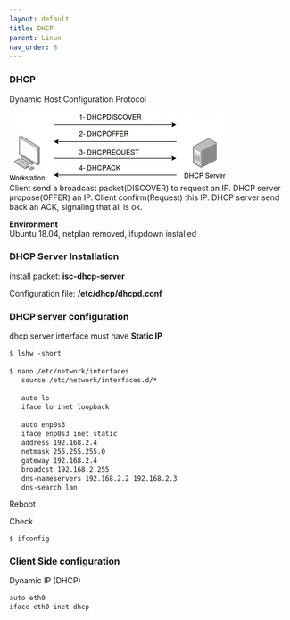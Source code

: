```yaml
---
layout: default
title: DHCP
parent: Linux
nav_order: 8
---
```


### DHCP 
Dynamic Host Configuration Protocol  

![DHCP handshake](/docs/images/DHCPHandshake.png)  
Client send a broadcast packet(DISCOVER) to request an IP. DHCP server propose(OFFER) an IP. Client confirm(Request) this IP. DHCP server send back an ACK, signaling that all is ok.


**Environment**  
Ubuntu 18.04, netplan removed, ifupdown installed

### DHCP Server Installation 

install packet: **isc-dhcp-server**
 
Configuration file: **/etc/dhcp/dhcpd.conf**


### DHCP server configuration  

dhcp server interface must have **Static IP**
~~~
$ lshw -short 

$ nano /etc/network/interfaces
   source /etc/network/interfaces.d/*
   
   auto lo
   iface lo inet loopback

   auto enp0s3
   iface enp0s3 inet static
   address 192.168.2.4
   netmask 255.255.255.0
   gateway 192.168.2.4
   broadcst 192.168.2.255
   dns-nameservers 192.168.2.2 192.168.2.3
   dns-search lan
~~~

Reboot

Check
 
    $ ifconfig
    
    

### Client Side configuration  
Dynamic IP (DHCP)
~~~
auto eth0
iface eth0 inet dhcp
~~~





